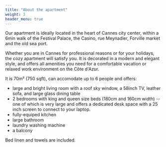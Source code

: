 ```yaml
---
title: "About the apartment"
weight: 3
header_menu: true
---
```


<!--
![Jane Doe](images/happy-ethnic-woman-sitting-at-table-with-laptop-3769021.jpg)
-->

<!--
##### The apartment
-->

Our apartment is ideally located in the heart of Cannes city center, within a 6min walk of the Festival Palace, the Casino, rue Meynadier, Forville market and the old sea port.

Whether you are in Cannes for professional reasons or for your holidays, the cozy apartment will satisfy you.
It is decorated in a modern and elegant style, and offers all amenities you need for a comfortable vacation or relaxed work environment on the Côte d'Azur.

It is 70m² (750 sqft), can accomodate up to 6 people and offers:
* large and bright living room with a roof sky window, a 58inch TV, leather sofa, and large glass dining table
* 2 bedrooms with king and queen size beds (180cm and 160cm width) -- one of which is very large and offers a dedicated desk space with a 25 inch screen to connect to your laptop.
* fully-equiped kitchen
* large bathroom
* laundry washing machine
* a balcony

Bed linen and towels are included.
